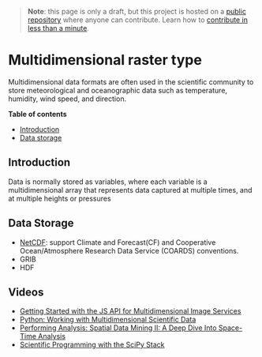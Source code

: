 > **Note**: this page is only a draft, but this project is hosted on a [public repository](https://github.com/hhkaos/awesome-arcgis) where anyone can contribute. Learn how to [contribute in less than a minute](https://github.com/hhkaos/awesome-arcgis/blob/master/CONTRIBUTING.md#contributions).

# Multidimensional raster type

Multidimensional data formats are often used in the scientific community to store meteorological and oceanographic data such as temperature, humidity, wind speed, and direction.

<!-- START doctoc generated TOC please keep comment here to allow auto update -->
<!-- DON'T EDIT THIS SECTION, INSTEAD RE-RUN doctoc TO UPDATE -->
**Table of contents**

- [Introduction](#introduction)
- [Data storage](#data-storage)

<!-- END doctoc generated TOC please keep comment here to allow auto update -->

## Introduction

Data is normally stored as variables, where each variable is a multidimensional array that represents data captured at multiple times, and at multiple heights or pressures

## Data Storage

* [NetCDF](../../../data-storage/file-formats/nc/README.md): support Climate and Forecast(CF) and Cooperative Ocean/Atmosphere Research Data Service (COARDS) conventions.
* GRIB
* HDF

## Videos

* [Getting Started with the JS API for Multidimensional Image Services](https://www.youtube.com/watch?v=ELVHLsOBC5c&t=11s)
* [Python: Working with Multidimensional Scientific Data](https://www.youtube.com/watch?v=d6diNBEDPfM&t=2355s)
* [Performing Analysis: Spatial Data Mining II: A Deep Dive Into Space-Time Analysis](https://www.youtube.com/watch?v=d170TZgduy0)
* [Scientific Programming with the SciPy Stack](https://www.youtube.com/watch?v=Vg8_J7HmVws&t=6s)
